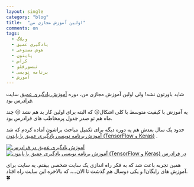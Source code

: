 ```yaml
---
layout: single
category: "blog"
title:  "اولین آموزش مجازی من"
comments: on
tags:
  - وبلاگ
  - یادگیری عمیق
  - هوش مصنوعی
  - پایتون
  - کراس
  - تنسورفلو
  - برنامه نویسی
  - آموزش
---
```


شاید باورتون نشه! ولی اولین آموزش مجازی من، دوره <a href="https://faradars.org/courses/fvml9511-deep-learning" target="_blank">آموزش یادگیری عمیق</a> سایت <a href="https://faradars.org" target="_blank">فرادرس</a> بود. 

یه آموزش با کیفیت متوسط با کلی اشکال:confused: که البته برای اولین کار بد هم نشد :neutral_face: 
چند ماه هم تو صدر جدول پرمخاطب های فرادرس بود. 

حدود یک سال بعدش هم یه دوره دیگه برای تکمیل مباحث براشون آماده کردم که شد <a href="https://faradars.org/courses/fvml96071-deep-learning-programming-using-python" target="_blank">آموزش برنامه نویسی یادگیری عمیق با پایتون (TensorFlow و Keras)</a> .

<p><a href="https://faradars.org/courses/fvml9511-deep-learning" target="_blank">
<img src="{{ '/assets/images/faradars1.png' | relative_url }}" alt="آموزش یادگیری عمیق در فرادرس"></a>
<a href="https://faradars.org/courses/fvml96071-deep-learning-programming-using-python" target="_blank">
<img src="{{ '/assets/images/faradars2.png' | relative_url }}" alt="آموزش برنامه نویسی یادگیری عمیق با پایتون (TensorFlow و Keras) در فرادرس"></a></p>

همین تجربه باعث شد که به فکر راه اندازی یک سایت شخصی بیفتم. یه سایت برای آموزش های رایگان! و یکی دوسال هم گذشت تا الان...، که بالاخره این سایت راه افتاد. :four_leaf_clover:


<div class="well">
<div class="rw-ui-container"></div>
</div>
